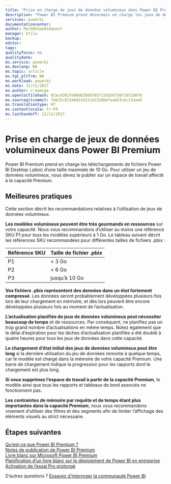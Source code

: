 ```yaml
---
title: "Prise en charge de jeux de données volumineux dans Power BI Premium"
description: "Power BI Premium prend désormais en charge les jeux de données d’une taille maximale de 10 Go."
services: powerbi
documentationcenter: 
author: MarkMcGeeAtAquent
manager: kfile
backup: 
editor: 
tags: 
qualityfocus: no
qualitydate: 
ms.service: powerbi
ms.devlang: NA
ms.topic: article
ms.tgt_pltfrm: NA
ms.workload: powerbi
ms.date: 12/11/2017
ms.author: v-mamcge
ms.openlocfilehash: 82ac4382fe80d83b60705f135b50738718f28876
ms.sourcegitcommit: 7eb15c813a0d14322cb1316bb7aab23cbc13aae6
ms.translationtype: HT
ms.contentlocale: fr-FR
ms.lasthandoff: 12/11/2017
---
```

# <a name="power-bi-premium-support-for-large-datasets"></a>Prise en charge de jeux de données volumineux dans Power BI Premium

Power BI Premium prend en charge les téléchargements de fichiers Power BI Desktop (.pbix) d’une taille maximale de 10 Go. Pour utiliser un jeu de données volumineux, vous devez le publier sur un espace de travail affecté à la capacité Premium.
 
## <a name="best-practices"></a>Meilleures pratiques

Cette section décrit les recommandations relatives à l’utilisation de jeux de données volumineux.

**Les modèles volumineux peuvent être très gourmands en ressources** sur votre capacité. Nous vous recommandons d’utiliser au moins une référence SKU P1 pour tous les modèles supérieurs à 1 Go. Le tableau suivant décrit les références SKU recommandées pour différentes tailles de fichiers .pbix :


   |Référence SKU  |Taille de fichier .pbix   |
   |---------|---------|
   |P1    | < 3 Go        |
   |P2    | < 6 Go        |
   |P3    | jusqu’à 10 Go   |



**Vos fichiers .pbix représentent des données dans un état fortement compressé**. Les données seront probablement développées plusieurs fois lors de leur chargement en mémoire, et dès lors peuvent être encore développées plusieurs fois au moment de l’actualisation.

**L’actualisation planifiée de jeux de données volumineux peut nécessiter beaucoup de temps** et de ressources. Par conséquent, ne planifiez pas un trop grand nombre d’actualisations en même temps. Notez également que le délai d’expiration pour les tâches d’actualisation planifiée a été doublé à quatre heures pour tous les jeux de données dans cette capacité.

**Le chargement d’état initial des jeux de données volumineux peut être long** si la dernière utilisation du jeu de données remonte à quelque temps, car le modèle est chargé dans la mémoire de votre capacité Premium. Une barre de chargement indique la progression pour les rapports dont le chargement est plus long.

**Si vous supprimez l’espace de travail à partir de la capacité Premium**, le modèle ainsi que tous les rapports et tableaux de bord associés ne fonctionnent pas.

**Les contraintes de mémoire par requête et de temps étant plus importantes dans la capacité Premium**, nous vous recommandons vivement d’utiliser des filtres et des segments afin de limiter l’affichage des éléments visuels au strict nécessaire.

## <a name="next-steps"></a>Étapes suivantes
[Qu’est-ce que Power BI Premium ?](service-premium.md)  
[Notes de publication de Power BI Premium](service-premium-release-notes.md)  
[Livre blanc sur Microsoft Power BI Premium](https://aka.ms/pbipremiumwhitepaper)  
[Planification d’un livre blanc sur le déploiement de Power BI en entreprise](https://aka.ms/pbienterprisedeploy)  
[Activation de l’essai Pro prolongé](service-extended-pro-trial.md)  

D’autres questions ? [Essayez d’interroger la communauté Power BI](https://community.powerbi.com/)
